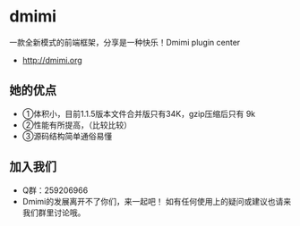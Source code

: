 dmimi
=====

一款全新模式的前端框架，分享是一种快乐！Dmimi plugin center


* <a>http://dmimi.org</a> 

<b>她的优点</b>
---------------

* ①体积小，目前1.1.5版本文件合并版只有34K，gzip压缩后只有 9k
* ②性能有所提高，（比较比较）
* ③源码结构简单通俗易懂

<b>加入我们</b>
---------------

* Q群：259206966 
* Dmimi的发展离开不了你们，来一起吧！ 如有任何使用上的疑问或建议也请来我们群里讨论哦。
